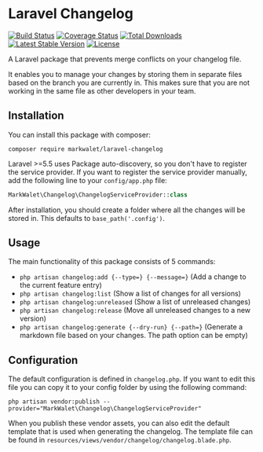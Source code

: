 # Laravel Changelog

[![Build Status](https://travis-ci.org/markwalet/laravel-changelog.svg?branch=master)](https://travis-ci.org/markwalet/laravel-changelog)
[![Coverage Status](https://coveralls.io/repos/github/markwalet/laravel-changelog/badge.svg?branch=master)](https://coveralls.io/github/markwalet/laravel-changelog?branch=master)
[![Total Downloads](https://poser.pugx.org/markwalet/laravel-changelog/downloads)](https://packagist.org/packages/markwalet/laravel-changelog)
[![Latest Stable Version](https://poser.pugx.org/markwalet/laravel-changelog/v/stable)](https://packagist.org/packages/markwalet/laravel-changelog)
[![License](https://poser.pugx.org/markwalet/laravel-changelog/license)](https://packagist.org/packages/markwalet/laravel-changelog)

A Laravel package that prevents merge conflicts on your changelog file.

It enables you to manage your changes by storing them in separate files based on the branch you are currently in. This makes sure that you are not working in the same file as other developers in your team.

## Installation
You can install this package with composer:

```shell
composer require markwalet/laravel-changelog
```

Laravel >=5.5 uses Package auto-discovery, so you don't have to register the service provider. If you want to register the service provider manually, add the following line to your `config/app.php` file:

```php
MarkWalet\Changelog\ChangelogServiceProvider::class
```

After installation, you should create a folder where all the changes will be stored in. This defaults to `base_path('.config')`.

## Usage

The main functionality of this package consists of 5 commands:

- `php artisan changelog:add {--type=} {--message=}` (Add a change to the current feature entry)
- `php artisan changelog:list` (Show a list of changes for all versions)
- `php artisan changelog:unreleased` (Show a list of unreleased changes)
- `php artisan changelog:release` (Move all unreleased changes to a new version)
- `php artisan changelog:generate {--dry-run} {--path=}` (Generate a markdown file based on your changes. The path option can be empty)

## Configuration

The default configuration is defined in `changelog.php`. If you want to edit this file you can copy it to your config folder by using the following command:
```shell
php artisan vendor:publish --provider="MarkWalet\Changelog\ChangelogServiceProvider"
```

When you publish these vendor assets, you can also edit the default template that is used when generating the changelog. The template file can be found in `resources/views/vendor/changelog/changelog.blade.php`.